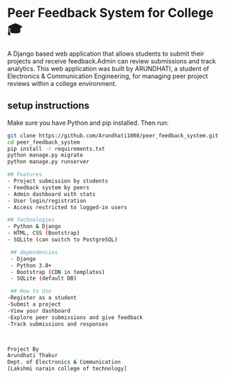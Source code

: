 # Peer Feedback System for College 🎓
A Django based web application that allows students to submit their projects and receive feedback.Admin can review submissions and track analytics.
This web application was built by ARUNDHATI, a student of Electronics & Communication Engineering, for managing peer project reviews within a college environment.

## setup instructions
Make sure you have Python and pip installed. Then run:

```bash
git clone https://github.com/Arundhati1008/peer_feedback_system.git
cd peer_feedback_system
pip install -r requirements.txt
python manage.py migrate
python manage.py runserver

## Features
- Project submission by students
- Feedback system by peers
- Admin dashboard with stats
- User login/registration
- Access restricted to logged-in users

## Technologies
- Python & Django
- HTML, CSS (Bootstrap)
- SQLite (can switch to PostgreSQL)

 ## dependencies  
 - Django
 - Python 3.8+
 - Bootstrap (CDN in templates)
 - SQLite (default DB)

 ## How to Use
-Register as a student
-Submit a project
-View your dashboard
-Explore peer submissions and give feedback
-Track submissions and responses



Project By
Arundhati Thakur
Dept. of Electronics & Communication
[Lakshmi narain college of technology]
